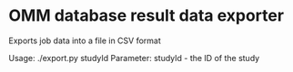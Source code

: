 # OMM database result data exporter

Exports job data into a file in CSV format

Usage: ./export.py studyId
Parameter: studyId - the ID of the study
